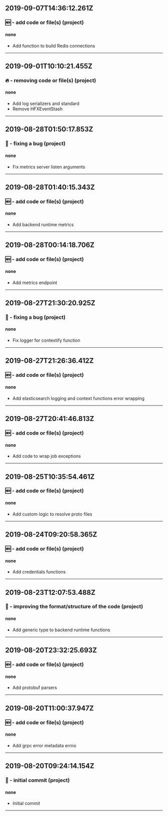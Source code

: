 ## 2019-09-07T14:36:12.261Z
### 🆕 - add code or file(s) (project)

#### none

- Add function to build Redis connections

-----------------------------

## 2019-09-01T10:10:21.455Z
### 🔥 - removing code or file(s) (project)

#### none

- Add log serializers and standard
- Remove HFXEventStash

-----------------------------

## 2019-08-28T01:50:17.853Z
### 🐛 - fixing a bug (project)

#### none

- Fix metrics server listen arguments

-----------------------------

## 2019-08-28T01:40:15.343Z
### 🆕 - add code or file(s) (project)

#### none

- Add backend runtime metrics

-----------------------------

## 2019-08-28T00:14:18.706Z
### 🆕 - add code or file(s) (project)

#### none

- Add metrics endpoint

-----------------------------

## 2019-08-27T21:30:20.925Z
### 🐛 - fixing a bug (project)

#### none

- Fix logger for contextify function

-----------------------------

## 2019-08-27T21:26:36.412Z
### 🆕 - add code or file(s) (project)

#### none

- Add elasticsearch logging and context functions error wrapping

-----------------------------

## 2019-08-27T20:41:46.813Z
### 🆕 - add code or file(s) (project)

#### none

- Add code to wrap job exceptions

-----------------------------

## 2019-08-25T10:35:54.461Z
### 🆕 - add code or file(s) (project)

#### none

- Add custom logic to resolve proto files

-----------------------------

## 2019-08-24T09:20:58.365Z
### 🆕 - add code or file(s) (project)

#### none

- Add credentials functions

-----------------------------

## 2019-08-23T12:07:53.488Z
### 🎨 - improving the format/structure of the code (project)

#### none

- Add generic type to backend runtime functions

-----------------------------

## 2019-08-20T23:32:25.693Z
### 🆕 - add code or file(s) (project)

#### none

- Add protobuf parsers

-----------------------------

## 2019-08-20T11:00:37.947Z
### 🆕 - add code or file(s) (project)

#### none

- Add grpc error metadata errno

-----------------------------

## 2019-08-20T09:24:14.154Z
### 🎉 - initial commit (project)

#### none

- Initial commit

-----------------------------

